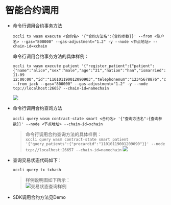 # 智能合约调用

- 命令行调用合约事务方法

    ```
    xccli tx wasm execute <合约名> '{"合约方法名":{合约参数}}' --from <账户名> --gas="800000" --gas-adjustment="1.2" -y --node <节点地址> --chain-id=xchain
    ```

    命令行调用合约事务方法的具体样例：   
    ```
    xccli tx wasm execute patient '{"register_patient":{"patient":{"name":"alice","sex":"male","age":"21","nation":"han","ismarried":true,"occupation":"teacher","regtime":"2020-11-09 12:00:00","id":"110101190012090903","telephonenum":"12345678876","contact":"123456"}}}' --from jack --gas="800000" --gas-adjustment="1.2" -y --node tcp://localhost:26657 --chain-id=namechain
    ```   
    ![](picture/4bb7aef0f685f7bd33900b1f6929ccdd.png )

- 命令行调用合约查询方法

    ```
    xccli query wasm contract-state smart <合约名> '{"查询方法名":{查询参数}}' --node <节点地址> --chain-id=xchain
    ```

    > 命令行调用合约查询方法的具体样例：   
        ```
        xccli query wasm contract-state smart patient '{"query_patients":{"precardid":"11010119001209090"}}' --node tcp://localhost:26657 --chain-id=namechain
        ```
        ![](../image/44c4d5529f5967328766d232ba5fa72b.png)

- 查询交易状态代码如下：

    ```
    xccli query tx txhash
    ```

    >样例说明图如下所示：   
    ![交易状态查询样例](picture/8dd591e81c93431320f03b105bda5f8a.png "交易状态查询样例")

- SDK调用合约方法见Demo